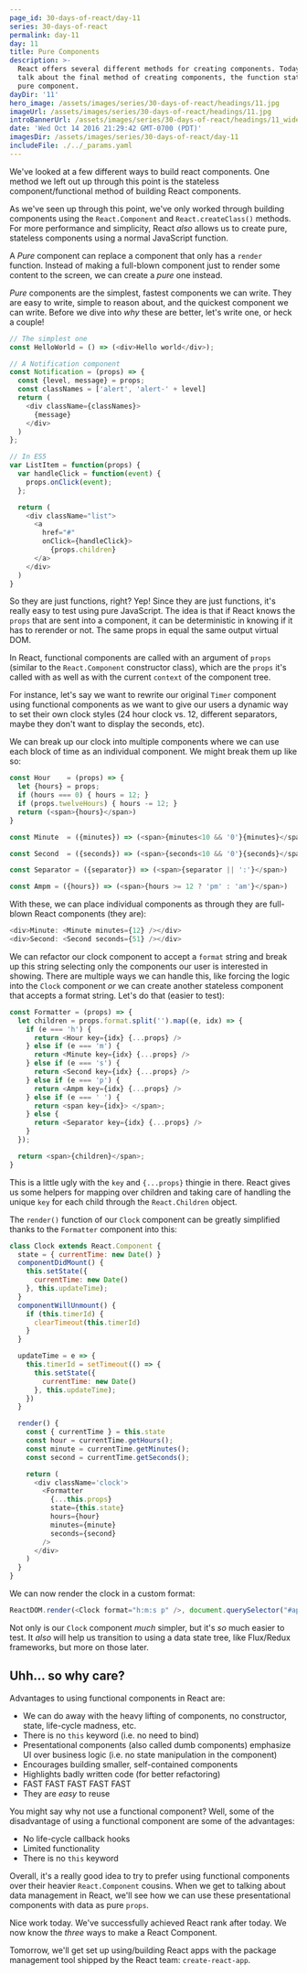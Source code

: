 ```yaml
---
page_id: 30-days-of-react/day-11
series: 30-days-of-react
permalink: day-11
day: 11
title: Pure Components
description: >-
  React offers several different methods for creating components. Today we'll
  talk about the final method of creating components, the function stateless
  pure component.
dayDir: '11'
hero_image: /assets/images/series/30-days-of-react/headings/11.jpg
imageUrl: /assets/images/series/30-days-of-react/headings/11.jpg
introBannerUrl: /assets/images/series/30-days-of-react/headings/11_wide.jpg
date: 'Wed Oct 14 2016 21:29:42 GMT-0700 (PDT)'
imagesDir: /assets/images/series/30-days-of-react/day-11
includeFile: ./../_params.yaml
---
```


We've looked at a few different ways to build react components. One method we left out up through this point is the stateless component/functional method of building React components.

As we've seen up through this point, we've only worked through building components using the `React.Component` and `React.createClass()` methods. For more performance and simplicity, React _also_ allows us to create pure, stateless components using a normal JavaScript function.

A _Pure_ component can replace a component that only has a `render` function. Instead of making a full-blown component just to render some content to the screen, we can create a _pure_ one instead.

_Pure_ components are the simplest, fastest components we can write. They are easy to write, simple to reason about, and the quickest component we can write. Before we dive into _why_ these are better, let's write one, or heck a couple!

```javascript
// The simplest one
const HelloWorld = () => (<div>Hello world</div>);

// A Notification component
const Notification = (props) => {
  const {level, message} = props;
  const classNames = ['alert', 'alert-' + level]
  return (
    <div className={classNames}>
      {message}
    </div>
  )
};

// In ES5
var ListItem = function(props) {
  var handleClick = function(event) {
    props.onClick(event);
  };

  return (
    <div className="list">
      <a
        href="#"
        onClick={handleClick}>
          {props.children}
      </a>
    </div>
  )
}
```

So they are just functions, right? Yep! Since they are just functions, it's really easy to test using pure JavaScript. The idea is that if React knows the `props` that are sent into a component, it can be deterministic in knowing if it has to rerender or not. The same props in equal the same output virtual DOM.

In React, functional components are called with an argument of `props` (similar to the `React.Component` constructor class), which are the `props` it's called with as well as with the current `context` of the component tree.

For instance, let's say we want to rewrite our original `Timer` component using functional components as we want to give our users a dynamic way to set their own clock styles (24 hour clock vs. 12, different separators, maybe they don't want to display the seconds, etc).

We can break up our clock into multiple components where we can use each block of time as an individual component. We might break them up like so:

```javascript
const Hour    = (props) => {
  let {hours} = props;
  if (hours === 0) { hours = 12; }
  if (props.twelveHours) { hours -= 12; }
  return (<span>{hours}</span>)
}
```
```javascript
const Minute  = ({minutes}) => (<span>{minutes<10 && '0'}{minutes}</span>)
```
```javascript
const Second  = ({seconds}) => (<span>{seconds<10 && '0'}{seconds}</span>)
```
```javascript
const Separator = ({separator}) => (<span>{separator || ':'}</span>)
```
```javascript
const Ampm = ({hours}) => (<span>{hours >= 12 ? 'pm' : 'am'}</span>)
```

With these, we can place individual components as through they are full-blown React components (they are):

```javascript
<div>Minute: <Minute minutes={12} /></div>
<div>Second: <Second seconds={51} /></div>
```

<div class="demo" id="demo1"></div>

We can refactor our clock component to accept a `format` string and break up this string selecting only the components our user is interested in showing. There are multiple ways we can handle this, like forcing the logic into the `Clock` component _or_ we can create another stateless component that accepts a format string. Let's do that (easier to test):

```javascript
const Formatter = (props) => {
  let children = props.format.split('').map((e, idx) => {
    if (e === 'h') {
      return <Hour key={idx} {...props} />
    } else if (e === 'm') {
      return <Minute key={idx} {...props} />
    } else if (e === 's') {
      return <Second key={idx} {...props} />
    } else if (e === 'p') {
      return <Ampm key={idx} {...props} />
    } else if (e === ' ') {
      return <span key={idx}> </span>;
    } else {
      return <Separator key={idx} {...props} />
    }
  });

  return <span>{children}</span>;
}
```

This is a little ugly with the `key` and `{...props}` thingie in there. React gives us some helpers for mapping over children and taking care of handling the unique `key` for each child through the `React.Children` object.

The `render()` function of our `Clock` component can be greatly simplified thanks to the `Formatter` component into this:

```javascript
class Clock extends React.Component {
  state = { currentTime: new Date() }
  componentDidMount() {
    this.setState({
      currentTime: new Date()
    }, this.updateTime);
  }
  componentWillUnmount() {
    if (this.timerId) {
      clearTimeout(this.timerId)
    }
  }

  updateTime = e => {
    this.timerId = setTimeout(() => {
      this.setState({
        currentTime: new Date()
      }, this.updateTime);
    })
  }

  render() {
    const { currentTime } = this.state
    const hour = currentTime.getHours();
    const minute = currentTime.getMinutes();
    const second = currentTime.getSeconds();

    return (
      <div className='clock'>
        <Formatter
          {...this.props}
          state={this.state}
          hours={hour}
          minutes={minute}
          seconds={second}
        />
      </div>
    )
  }
}
```

We can now render the clock in a custom format:

```javascript
ReactDOM.render(<Clock format="h:m:s p" />, document.querySelector("#app"));
```

Not only is our `Clock` component _much_ simpler, but it's _so_ much easier to test. It _also_ will help us transition to using a data state tree, like Flux/Redux frameworks, but more on those later.

<div class="demo" id="demo2"></div>

## Uhh... so why care?

Advantages to using functional components in React are:

* We can do away with the heavy lifting of components, no constructor, state, life-cycle madness, etc.
* There is no `this` keyword (i.e. no need to bind)
* Presentational components (also called dumb components) emphasize UI over business logic (i.e. no state manipulation in the component)
* Encourages building smaller, self-contained components
* Highlights badly written code (for better refactoring)
* FAST FAST FAST FAST FAST
* They are _easy_ to reuse

You might say why not use a functional component? Well, some of the disadvantage of using a functional component are some of the advantages:

* No life-cycle callback hooks
* Limited functionality
* There is no `this` keyword

Overall, it's a really good idea to try to prefer using functional components over their heavier `React.Component` cousins. When we get to talking about data management in React, we'll see how we can use these presentational components with data as pure `props`.

Nice work today. We've successfully achieved React rank after today. We now know the _three_ ways to make a React Component.

Tomorrow, we'll get set up using/building React apps with the package management tool shipped by the React team: `create-react-app`.

